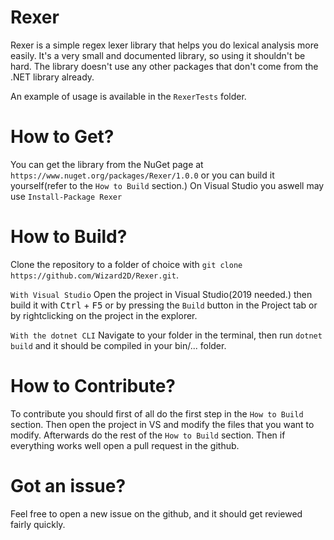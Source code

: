 # Rexer
Rexer is a simple regex lexer library that helps you do lexical analysis more easily.
It's a very small and documented library, so using it shouldn't be hard.
The library doesn't use any other packages that don't come from the .NET library already.

An example of usage is available in the ``RexerTests`` folder.

# How to Get?

You can get the library from the NuGet page at ``https://www.nuget.org/packages/Rexer/1.0.0`` or you can build it yourself(refer to the ``How to Build`` section.)
On Visual Studio you aswell may use ``Install-Package Rexer``

# How to Build?

Clone the repository to a folder of choice with ``git clone https://github.com/Wizard2D/Rexer.git``.

`` With Visual Studio ``
Open the project in Visual Studio(2019 needed.) then build it with <kbd>Ctrl</kbd> + <kbd>F5</kbd> or by pressing the ``Build`` button in the Project tab or by rightclicking on the project in the explorer.

`` With the dotnet CLI ``
Navigate to your folder in the terminal, then run ``dotnet build`` and it should be compiled in your bin/... folder.

# How to Contribute?

To contribute you should first of all do the first step in the ``How to Build`` section.
Then open the project in VS and modify the files that you want to modify.
Afterwards do the rest of the ``How to Build`` section.
Then if everything works well open a pull request in the github.

# Got an issue?
Feel free to open a new issue on the github, and it should get reviewed fairly quickly.
